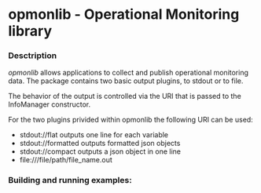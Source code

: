 # opmonlib - Operational Monitoring library

### Desctription


*opmonlib* allows applications to collect and publish operational monitoring data.
The package contains two basic output plugins, to stdout or to file.

The behavior of the output is controlled via the URI that is passed to the InfoManager constructor.

For the two plugins privided within opmonlib the following URI can be used:

- stdout://flat
outputs one line for each variable
- stdout://formatted
outputs formatted json objects
- stdout://compact
outputs a json object in one line
- file:///file/path/file_name.out

### Building and running examples:

